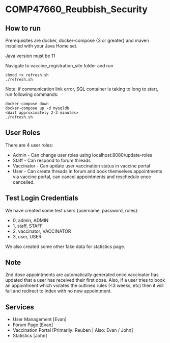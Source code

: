 # COMP47660_Reubbish_Security

## How to run
Prerequisites are docker, docker-compose {3 or greater} and maven installed with your Java Home set.

Java version must be 11

Navigate to vaccine_registration_site folder and run 
```
chmod +x refresh.sh
./refresh.sh
```
Note: if communication link error, SQL container is taking to long to start, run following commands:
```
docker-compose down
docker-compose up -d mysqldb
<Wait approximately 2-3 minutes>
./refresh.sh
```

## User Roles
There are 4 user roles: 
 - Admin - Can change user roles using localhost:8080/update-roles
 - Staff - Can respond to forum threads
 - Vaccinator - Can update user vaccination status in vaccine portal
 - User - Can create threads in forum and book themselves appointments via vaccine portal, can cancel appointments and reschedule once cancelled.

## Test Login Credentials
We have created some test users {username, password, roles}:
 - 0, admin, ADMIN
 - 1, staff, STAFF
 - 2, vaccinator, VACCINATOR
 - 3, user, USER

We also created some other fake data for statistics page.

## Note
2nd dose appointments are automatically generated once vaccinator has updated that a user has received their first dose. Also, if a user tries to book an appointment which violates the outlined rules (<3 weeks, etc) then it will fail and redirect to index with no new appointment.

## Services
- User Management [Evan] 
- Forum Page [Evan] 
- Vaccination Portal [Primarily: Reuben | Also: Evan / John] 
- Statistics [John] 

